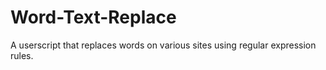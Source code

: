# Word-Text-Replace
A userscript that replaces words on various sites using regular expression rules.
